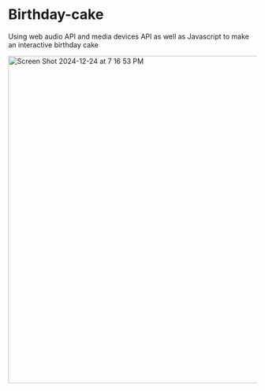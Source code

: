 # Birthday-cake
Using web audio API and media devices API as well as Javascript to make an interactive birthday cake

<img width="663" alt="Screen Shot 2024-12-24 at 7 16 53 PM" src="https://github.com/user-attachments/assets/ffd29980-5946-4aec-9dea-ba4878ebea49" />
